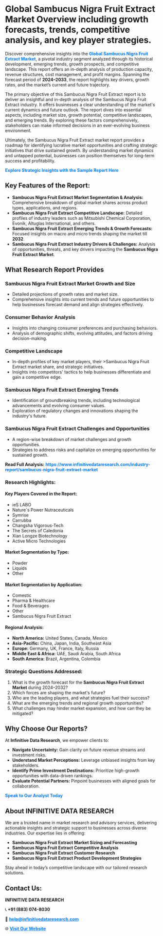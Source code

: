 <h1>Global Sambucus Nigra Fruit Extract Market Overview including growth forecasts, trends, competitive analysis, and key player strategies.</h1>
<p>
Discover comprehensive insights into the 
<a href="https://www.infinitivedataresearch.com/industry-report/sambucus-nigra-fruit-extract-market" rel="dofollow" style="color: #007BFF; text-decoration: none;"><strong>Global Sambucus Nigra Fruit Extract Market</strong></a>, a pivotal industry segment analyzed through its historical development, emerging trends, growth prospects, and competitive landscape. This report offers an in-depth analysis of production capacity, revenue structures, cost management, and profit margins. Spanning the forecast period of <strong>2024–2033</strong>, the report highlights key drivers, growth rates, and the market’s current and future trajectory.
</p>
<p>
The primary objective of this Sambucus Nigra Fruit Extract report is to deliver an insightful and in-depth analysis of the Sambucus Nigra Fruit Extract industry. It offers businesses a clear understanding of the market's current dynamics and future outlook. The report dives into essential aspects, including market size, growth potential, competitive landscapes, and emerging trends. By exploring these factors comprehensively, stakeholders can make informed decisions in an ever-evolving business environment.
</p>
<p>
Ultimately, the Sambucus Nigra Fruit Extract market report provides a roadmap for identifying lucrative market opportunities and crafting strategic initiatives that drive sustained growth. By understanding market dynamics and untapped potential, businesses can position themselves for long-term success and profitability.
</p>
<p>
<a href="https://www.infinitivedataresearch.com/request-sample/reportId=103144" style="color: #007BFF; text-decoration: none;"><strong>Explore Strategic Insights with the Sample Report Here</strong></a>
</p>

<h2>Key Features of the Report:</h2>
<ul>
<li><strong>Sambucus Nigra Fruit Extract Market Segmentation & Analysis:</strong> Comprehensive breakdown of global market shares across product types, applications, and regions.</li>
<li><strong>Sambucus Nigra Fruit Extract Competitive Landscape:</strong> Detailed profiles of industry leaders such as Mitsubishi Chemical Corporation, Evonik, Altuglas International, and others.</li>
<li><strong>Sambucus Nigra Fruit Extract Emerging Trends & Growth Forecasts:</strong> Focused insights on macro and micro trends shaping the market till <strong>2032</strong>.</li>
<li><strong>Sambucus Nigra Fruit Extract Industry Drivers & Challenges:</strong> Analysis of opportunities, threats, and key drivers impacting the <strong>Sambucus Nigra Fruit Extract Market</strong>.</li>
</ul>

<h2>What Research Report Provides</h2>
<h3>Sambucus Nigra Fruit Extract Market Growth and Size</h3>
<ul>
<li>Detailed projections of growth rates and market size.</li>
<li>Comprehensive insights into current trends and future opportunities to help businesses forecast demand and align strategies effectively.</li>
</ul>

<h3>Consumer Behavior Analysis</h3>
<ul>
<li>Insights into changing consumer preferences and purchasing behaviors.</li>
<li>Analysis of demographic shifts, evolving attitudes, and factors driving decision-making.</li>
</ul>

<h3>Competitive Landscape</h3>
<ul>
<li>In-depth profiles of key market players, their >Sambucus Nigra Fruit Extract market share, and strategic initiatives.</li>
<li>Insights into competitors' tactics to help businesses differentiate and gain a competitive edge.</li>
</ul>

<h3>Sambucus Nigra Fruit Extract Emerging Trends</h3>
<ul>
<li>Identification of groundbreaking trends, including technological advancements and evolving consumer values.</li>
<li>Exploration of regulatory changes and innovations shaping the industry's future.</li>
</ul>

<h3>Sambucus Nigra Fruit Extract Challenges and Opportunities</h3>
<ul>
<li>A region-wise breakdown of market challenges and growth opportunities.</li>
<li>Strategies to address risks and capitalize on emerging opportunities for sustained growth.</li>
</ul>
<p><strong>Read Full Analysis:</strong> <a href="https://www.infinitivedataresearch.com/industry-report/sambucus-nigra-fruit-extract-market" rel="dofollow" style="color: #007BFF; text-decoration: none;"><strong>https://www.infinitivedataresearch.com/industry-report/sambucus-nigra-fruit-extract-market</strong></a></p>
<h3>Research Highlights:</h3>
<h4>Key Players Covered in the Report:</h4>
<ul><li>ieS LABO</li><li>Nature`s Power Nutraceuticals</li><li>Symrise</li><li>Carrubba</li><li>Changsha Vigorous-Tech</li><li>The Secrets of Caledonia</li><li>Xian Longze Biotechnology</li><li>Active Micro Technologies</li></ul>
<h4>Market Segmentation by Type:</h4>
<ul><li>Powder</li><li>Liquids</li><li>Other</li></ul>
<h4>Market Segmentation by Application:</h4>
<ul><li>Comestic</li><li>Pharma &amp; Healthcare</li><li>Food &amp; Beverages</li><li>Other</li><li>Sambucus Nigra Fruit Extract</li></ul>

<h4>Regional Analysis:</h4>
<ul>
<li><strong>North America:</strong> United States, Canada, Mexico</li>
<li><strong>Asia-Pacific:</strong> China, Japan, India, Southeast Asia</li>
<li><strong>Europe:</strong> Germany, UK, France, Italy, Russia</li>
<li><strong>Middle East & Africa:</strong> UAE, Saudi Arabia, South Africa</li>
<li><strong>South America:</strong> Brazil, Argentina, Colombia</li>
</ul>

<h3>Strategic Questions Addressed:</h3>
<ol>
<li>What is the growth forecast for the <strong>Sambucus Nigra Fruit Extract Market</strong> during 2024–2032?</li>
<li>Which forces are shaping the market's future?</li>
<li>Who are the leading players, and what strategies fuel their success?</li>
<li>What are the emerging trends and regional growth opportunities?</li>
<li>What challenges may hinder market expansion, and how can they be mitigated?</li>
</ol>

<h2>Why Choose Our Reports?</h2>
<p>At <strong>Infinitive Data Research</strong>, we empower clients to:</p>
<ul>
<li><strong>Navigate Uncertainty:</strong> Gain clarity on future revenue streams and investment risks.</li>
<li><strong>Understand Market Perceptions:</strong> Leverage unbiased insights from key stakeholders.</li>
<li><strong>Identify Prime Investment Destinations:</strong> Prioritize high-growth opportunities with data-driven rankings.</li>
<li><strong>Evaluate Potential Partners:</strong> Pinpoint businesses with aligned goals for collaboration.</li>
</ul>
<p><a href="https://www.infinitivedataresearch.com/industry-report/sambucus-nigra-fruit-extract-market" rel="dofollow" style="color: #007BFF; text-decoration: none;"><strong>Speak to Our Analyst Today</strong></a></p>

<h2>About INFINITIVE DATA RESEARCH</h2>
<p>We are a trusted name in market research and advisory services, delivering actionable insights and strategic support to businesses across diverse industries. Our expertise lies in offering:</p>
<ul>
<li><strong>Sambucus Nigra Fruit Extract Market Sizing and Forecasting</strong></li>
<li><strong>Sambucus Nigra Fruit Extract Competitive Analysis</strong></li>
<li><strong>Sambucus Nigra Fruit Extract Customer Research</strong></li>
<li><strong>Sambucus Nigra Fruit Extract Product Development Strategies</strong></li>
</ul>
<p>Stay ahead in today’s competitive landscape with our tailored research solutions.</p>

<h2>Contact Us:</h2>
<p><strong>INFINITIVE DATA RESEARCH</strong></p>
<p>📞 <strong>+91 (883) 074-8030</strong></p>
<p>📧 <strong><a href="mailto:help@infinitivedataresearch.com" style="color: #007BFF;">help@infinitivedataresearch.com</a></strong></p>
<p>🌐 <strong><a href="https://www.infinitivedataresearch.com" rel="dofollow" style="color: #007BFF;">Visit Our Website</a></strong></p>